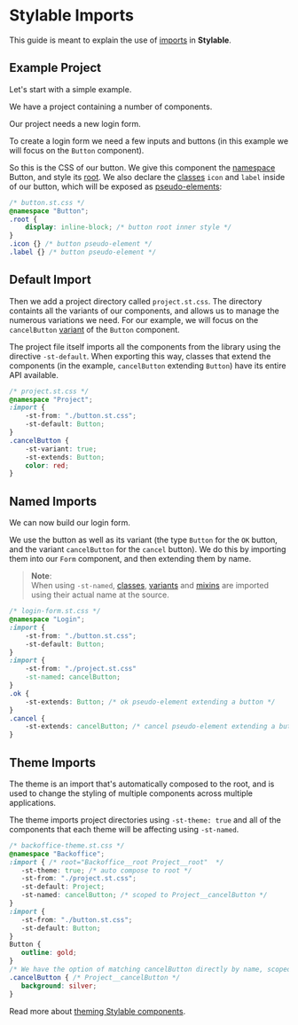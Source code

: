# Stylable Imports

This guide is meant to explain the use of [imports](../references/imports.md) in **Stylable**.

## Example Project

Let's start with a simple example. 

We have a project containing a number of components. 

Our project needs a new login form.

To create a login form we need a few inputs and buttons (in this example we will focus on the `Button` component).

So this is the CSS of our button. We give this component the [namespace](../references/namespace.md) Button, and style its [root](../references/root.md). We also declare the [classes](../references/class-selectors.md) `icon` and `label` inside of our button, which will be exposed as [pseudo-elements](../references/pseudo-elements.md):


```css
/* button.st.css */
@namespace "Button";
.root {
    display: inline-block; /* button root inner style */
}
.icon {} /* button pseudo-element */
.label {} /* button pseudo-element */
```

## Default Import

Then we add a project directory called `project.st.css`. The directory containts all the variants of our components, and allows us to manage the numerous variations we need. For our example, we will focus on the `cancelButton` [variant](../references/variants.md) of the `Button` component.

The project file itself imports all the components from the library using the directive `-st-default`. When exporting this way, classes that extend the components (in the example, `cancelButton` extending `Button`) have its entire API available.

```css
/* project.st.css */
@namespace "Project";
:import {
    -st-from: "./button.st.css";
    -st-default: Button;
}
.cancelButton {
    -st-variant: true;
    -st-extends: Button;
    color: red;
}
```

## Named Imports

We can now build our login form.

We use the button as well as its variant (the type `Button` for the `OK` button, and the variant `cancelButton` for the `cancel` button). We do this by importing them into our `Form` component, and then extending them by name.

> **Note**:  
> When using `-st-named`, [classes](../references/class-selector.md), [variants](../references/variants.md) and [mixins](.,/refernces/mixin-syntax.md) are imported using their actual name at the source. 

```css
/* login-form.st.css */
@namespace "Login";
:import {
    -st-from: "./button.st.css";
    -st-default: Button;
}
:import {
    -st-from: "./project.st.css"
    -st-named: cancelButton;
}
.ok {
    -st-extends: Button; /* ok pseudo-element extending a button */
}
.cancel { 
    -st-extends: cancelButton; /* cancel pseudo-element extending a button */
}
```

## Theme Imports

The theme is an import that's automatically composed to the root, and is used to change the styling of multiple components across multiple applications.

The theme imports project directories using `-st-theme: true` and all of the components that each theme will be affecting using `-st-named`. 

```css
/* backoffice-theme.st.css */
@namespace "Backoffice";
:import { /* root="Backoffice__root Project__root"  */
   -st-theme: true; /* auto compose to root */
   -st-from: "./project.st.css";
   -st-default: Project;
   -st-named: cancelButton; /* scoped to Project__cancelButton */
}
:import {
   -st-from: "./button.st.css";
   -st-default: Button;
}
Button {
   outline: gold;
}
/* We have the option of matching cancelButton directly by name, scoped to Project__cancelButton */
.cancelButton { /* Project__cancelButton */
   background: silver;
}
```

Read more about [theming Stylable components](./stylable-theming-guide.md).
